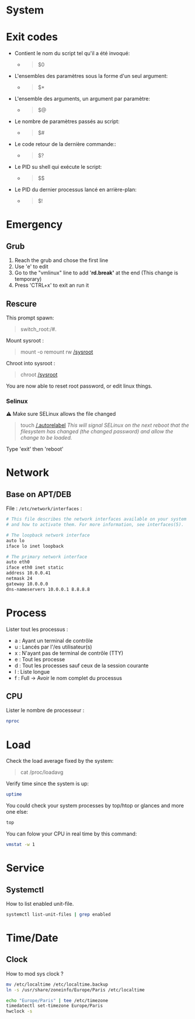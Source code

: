 # System
Exit codes
==========

* Contient le nom du script tel qu'il a été invoqué: 
	* > $0
* L'ensembles des paramètres sous la forme d'un seul argument:
	* > $*
* L'ensemble des arguments, un argument par paramètre:
	* >  $@
* Le nombre de paramètres passés au script:
	* > $#
* Le code retour de la dernière commande::
	* > $?
* Le PID su shell qui exécute le script:
	* > $$
* Le PID du dernier processus lancé en arrière-plan:
	* > $!


Emergency
=========

Grub
----

1. Reach the grub and chose the first line
2. Use 'e' to edit
3. Go to the "vmlinux" line to add '**rd.break'** at the end (This change is temporary)
4. Press 'CTRL+x' to exit an run it


Rescure
-------
This prompt spawn: 
> switch_root:/#.

Mount sysroot :
> mount -o remount rw [/sysroot](file:///home/sboistel/Documents/Cliford/Zbook/sysroot)

Chroot into sysroot :
> chroot [/sysroot](file:///home/sboistel/Documents/Cliford/Zbook/sysroot)

You are now able to reset root password, or edit linux things.

### Selinux
⚠ Make sure SELinux allows the file changed 
> touch [/.autorelabel](file:///home/sboistel/Documents/Cliford/Zbook/.autorelabel)
*This will signal SELinux on the next reboot that the filesystem has changed (the changed password) and allow the change to be loaded.*

Type 'exit' then 'reboot'

Network
=======

Base on APT/DEB
---------------
File : `/etc/network/interfaces` :

```bash
# This file describes the network interfaces available on your system
# and how to activate them. For more information, see interfaces(5).

# The loopback network interface
auto lo
iface lo inet loopback

# The primary network interface
auto eth0
iface eth0 inet static
address 10.0.0.41
netmask 24
gateway 10.0.0.0
dns-nameservers 10.0.0.1 8.8.8.8
```

Process
=======
Lister tout les processus :

* a : Ayant un terminal de contrôle
* u : Lancés par l'/es utilisateur(s)
* x : N'ayant pas de terminal de contrôle (TTY)
* e : Tout les processe
* d : Tout les processes sauf ceux de la session courante
* l : Liste longue
* f : Full -> Avoir le nom complet du processus


CPU
---
Lister le nombre de processeur :

```bash
nproc
```

Load
====
Check the load average fixed by the system:
>  cat /proc/loadavg

Verify time since the system is up:

```bash
uptime
```

You could check your system processes by top/htop or glances and more one else:

```bash
top
```

You can folow your CPU in real time by this command:

```bash
vmstat -w 1
```

Service
=======

Systemctl
---------
How to list enabled unit-file.

```bash
systemctl list-unit-files | grep enabled
```

Time/Date
=========

Clock
-----
How to mod sys clock ?

```bash
mv /etc/localtime /etc/localtime.backup
ln -s /usr/share/zoneinfo/Europe/Paris /etc/localtime

echo "Europe/Paris" | tee /etc/timezone
timedatectl set-timezone Europe/Paris
hwclock -s
```



